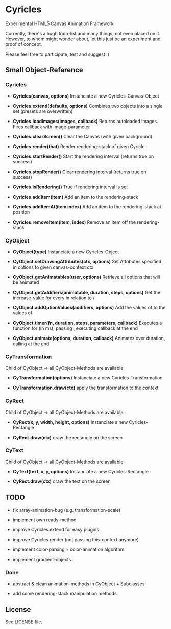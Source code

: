 # Cyricles #

Experimental HTML5 Canvas Animation Framework

Currently, there's a hugh todo-list and many things, not even
placed on it. However, to whom might wonder about, let this
just be an experiment and proof of concept.

Please feel free to participate, test and suggest :)

## Small Object-Reference ##

### Cyricles ###

*   **Cyricles(canvas, options)**
    Instanciate a new Cyricles-Canvas-Object

*   **Cyricles.extend(defaults, options)**
    Combines two objects into a single set (presets are overwritten)

*   **Cyricles.loadImages(images, callback)**
    Returns autoloaded images. Fires callback with image-parameter

*   **Cyricles.clearScreen()**
    Clear the Canvas (with given background)

*   **Cyricles.render(that)**
    Render rendering-stack of given Cyricle

*   **Cyricles.startRender()**
    Start the rendering interval (returns true on success)

*   **Cyricles.stopRender()**
    Clear rendering interval (returns true on success)

*   **Cyricles.isRendering()**
    True if rendering interval is set

*   **Cyricles.addItem(item)**
    Add an item to the rendering-stack

*   **Cyricles.addItemAt(item index)**
    Add an item to the rendering-stack at position <index>

*   **Cyricles.removeItem(item, index)**
    Remove an item off the rendering-stack


### CyObject ###

*   **CyObject(type)**
    Instanciate a new Cyricles-Object

*   **CyObject.setDrawingAttributes(ctx, options)**
    Set Attributes specified in options to given canvas-context ctx

*   **CyObject.getAnimatables(user, options)**
    Retrieve all options that will be animated

*   **CyObject.getAddifiers(animatable, duration, steps, options)**
    Get the increase-value <addifier> for every <animatable> in relation to <duration> / <steps>

*   **CyObject.addOptionValues(addifiers, options)**
    Add the values of <addifiers> to the values of <options>

*   **CyObject.timer(fn, duration, steps, parameters, callback)**
    Executes a function <fn> for <duration> (in <steps> ms), passing <parameters>, executing callback at the end

*   **CyObject.animate(options, duration, callback)**
    Animates <options> over duration, calling <callback> at the end


### CyTransformation ###
Child of CyObject -> all CyObject-Methods are available

*   **CyTransformation(options)**
    Instanciate a new Cyricles-Transformation

*   **CyTransformation.draw(ctx)**
    apply the transformation to the context


### CyRect ###
Child of CyObject -> all CyObject-Methods are available

*   **CyRect(x, y, width, height, options)**
    Instanciate a new Cyricles-Rectangle

*   **CyRect.draw(ctx)**
    draw the rectangle on the screen


### CyText ###
Child of CyObject -> all CyObject-Methods are available

*   **CyText(text, x, y, options)**
    Instanciate a new Cyricles-Rectangle

*   **CyRect.draw(ctx)**
    draw the text on the screen


## TODO ##

*   fix array-animation-bug (e.g. transformation-scale)

*   implement own ready-method

*   improve Cyricles.extend for easy plugins

*   improve Cyricles.render (not passing this-context anymore)

*   implement color-parsing + color-animation algorithm

*   implement gradient-objects

### Done ###

*   abstract & clean animation-methods in CyObject + Subclasses

*   add some rendering-stack manipulation methods

## License ##

See LICENSE file.